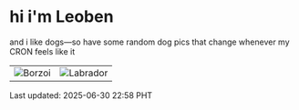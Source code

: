 # hi i'm Leoben

and i like dogs—so have some random dog pics that change whenever my CRON feels like it

|  |  |
|--------|----------|
| ![Borzoi](https://random-dog-vercel.vercel.app/api/random-borzoi?v=1751295483) | ![Labrador](https://random-dog-vercel.vercel.app/api/random-labrador?v=1751295483) |

Last updated: 2025-06-30 22:58 PHT
